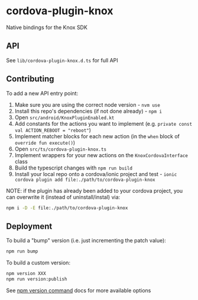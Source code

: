 # cordova-plugin-knox

Native bindings for the Knox SDK

## API

See `lib/cordova-plugin-knox.d.ts` for full API

## Contributing

To add a new API entry point:

1. Make sure you are using the correct node version - `nvm use`
2. Install this repo's dependencies (if not done already) - `npm i`
3. Open `src/android/KnoxPluginEnabled.kt`
4. Add constants for the actions you want to implement (e.g. `private const val ACTION_REBOOT = "reboot"`)
5. Implement matcher blocks for each new action (in the `when` block of `override fun execute()`)
6. Open `src/ts/cordova-plugin-knox.ts`
7. Implement wrappers for your new actions on the `KnoxCordovaInterface` class
8. Build the typescript changes with `npm run build`
9. Install your local repo onto a cordova/ionic project and test - `ionic cordova plugin add file:./path/to/cordova-plugin-knox`

NOTE: if the plugin has already been added to your cordova project, you can overwrite it (instead of uninstall/instal) via:

```bash
npm i -D -E file:./path/to/cordova-plugin-knox
```

## Deployment

To build a "bump" version (i.e. just incrementing the patch value):

```bash
npm run bump
```

To build a custom version:

```bash
npm version XXX
npm run version:publish
```

See [npm version command](https://docs.npmjs.com/cli/v8/commands/npm-version) docs for more available options